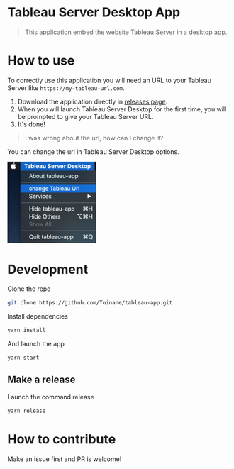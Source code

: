 # Tableau Server Desktop App
> This application embed the website Tableau Server in a desktop app.

# How to use
To correctly use this application you will need an URL to your Tableau Server like `https://my-tableau-url.com`.

1. Download the application directly in [releases page](https://github.com/Toinane/tableau-app/releases).
2. When you will launch Tableau Server Desktop for the first time, you will be prompted to give your Tableau Server URL.
3. It's done!

> I was wrong about the url, how can I change it?

You can change the url in Tableau Server Desktop options.

<img src="https://github.com/Toinane/tableau-app/blob/master/assets/options.png" width="200px" />

# Development

Clone the repo

```bash
git clone https://github.com/Toinane/tableau-app.git
```

Install dependencies

```bash
yarn install
```

And launch the app

```bash
yarn start
```

## Make a release
Launch the command release

```bash
yarn release
```

# How to contribute
Make an issue first and PR is welcome!
